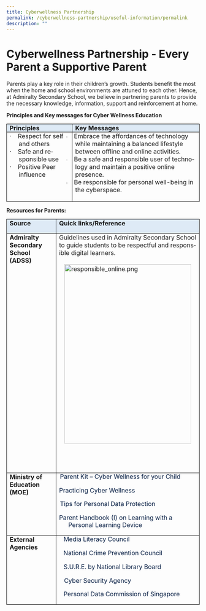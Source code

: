 ```yaml
---
title: Cyberwellness Partnership
permalink: /cyberwellness-partnership/useful-information/permalink
description: ""
---
```

Cyberwellness Partnership - Every Parent a Supportive Parent
============================================================

Parents play a key role in their children’s growth. Students benefit the most when the home and school environments are attuned to each other. Hence, at Admiralty Secondary School, we believe in partnering parents to provide the necessary knowledge, information, support and reinforcement at home.

**Principles and Key messages for Cyber Wellness Education**

<table style="margin: 0px; outline: 0px; padding: 0px; border-collapse: collapse; border: none;" cellpadding="0" cellspacing="0" border="1" class="MsoTableGrid"><tbody style="margin: 0px; outline: 0px; padding: 0px;"><tr style="margin: 0px; outline: 0px; padding: 0px;"><td style="margin: 0px; outline: 0px; padding: 0in 5.4pt; width: 143.75pt; border: 1pt solid windowtext; background: rgb(222, 234, 246);" valign="top" width="158"><p style="margin: 0px 0px 0.0001pt; outline: 0px; padding: 0px; line-height: normal;" class="MsoNormal"><b style="margin: 0px; outline: 0px; padding: 0px;"><span style="margin: 0px; outline: 0px; padding: 0px;" lang="EN-GB">Principles</span></b></p></td><td style="margin: 0px; outline: 0px; padding: 0in 5.4pt; width: 323.75pt; border-top: 1pt solid windowtext; border-right: 1pt solid windowtext; border-bottom: 1pt solid windowtext; border-image: initial; border-left: none; background: rgb(222, 234, 246);" valign="top" width="313"><p style="margin: 0px 0px 0.0001pt; outline: 0px; padding: 0px; line-height: normal;" class="MsoNormal"><b style="margin: 0px; outline: 0px; padding: 0px;"><span style="margin: 0px; outline: 0px; padding: 0px;" lang="EN-GB">Key Messages</span></b></p></td></tr><tr style="margin: 0px; outline: 0px; padding: 0px;"><td style="margin: 0px; outline: 0px; padding: 0in 5.4pt; width: 143.75pt; border-right: 1pt solid windowtext; border-bottom: 1pt solid windowtext; border-left: 1pt solid windowtext; border-image: initial; border-top: none;" valign="top" width="158"><p style="margin: 0in 0in 0.0001pt 0.25in; outline: 0px; padding: 0px; line-height: normal; text-indent: -0.25in;" class="MsoListParagraphCxSpFirst"><span style="margin: 0px; outline: 0px; padding: 0px; font-family: Symbol;" lang="EN-GB">·<span style="margin: 0px; outline: 0px; padding: 0px; font-variant-numeric: normal; font-variant-east-asian: normal; font-stretch: normal; font-size: 7pt; line-height: normal; font-family: &quot;Times New Roman&quot;;">&nbsp;&nbsp;&nbsp;&nbsp;&nbsp;&nbsp;<span>&nbsp;</span></span></span><span style="margin: 0px; outline: 0px; padding: 0px;" lang="EN-GB">Respect for self and others</span></p><p style="margin: 0in 0in 0.0001pt 0.25in; outline: 0px; padding: 0px; line-height: normal; text-indent: -0.25in;" class="MsoListParagraphCxSpMiddle"><span style="margin: 0px; outline: 0px; padding: 0px; font-family: Symbol;" lang="EN-GB">·<span style="margin: 0px; outline: 0px; padding: 0px; font-variant-numeric: normal; font-variant-east-asian: normal; font-stretch: normal; font-size: 7pt; line-height: normal; font-family: &quot;Times New Roman&quot;;">&nbsp;&nbsp;&nbsp;&nbsp;&nbsp;&nbsp;<span>&nbsp;</span></span></span><span style="margin: 0px; outline: 0px; padding: 0px;" lang="EN-GB">Safe and responsible use</span></p><p style="margin: 0in 0in 0.0001pt 0.25in; outline: 0px; padding: 0px; line-height: normal; text-indent: -0.25in;" class="MsoListParagraphCxSpMiddle"><span style="margin: 0px; outline: 0px; padding: 0px; font-family: Symbol;" lang="EN-GB">·<span style="margin: 0px; outline: 0px; padding: 0px; font-variant-numeric: normal; font-variant-east-asian: normal; font-stretch: normal; font-size: 7pt; line-height: normal; font-family: &quot;Times New Roman&quot;;">&nbsp;&nbsp;&nbsp;&nbsp;&nbsp;&nbsp;<span>&nbsp;</span></span></span><span style="margin: 0px; outline: 0px; padding: 0px;" lang="EN-GB">Positive Peer influence</span></p></td><td style="margin: 0px; outline: 0px; padding: 0in 5.4pt; width: 323.75pt; border-top: none; border-left: none; border-bottom: 1pt solid windowtext; border-right: 1pt solid windowtext;" valign="top" width="313"><p style="margin: 0px 0px 0.0001pt; outline: 0px; padding: 0px; line-height: normal; text-indent: -0.25in;" class="MsoListParagraphCxSpMiddle"><span style="margin: 0px; outline: 0px; padding: 0px; font-size: 10pt; font-family: Symbol;" lang="EN-GB">·<span style="margin: 0px; outline: 0px; padding: 0px; font-variant-numeric: normal; font-variant-east-asian: normal; font-stretch: normal; font-size: 7pt; line-height: normal; font-family: &quot;Times New Roman&quot;;">&nbsp;&nbsp;&nbsp;&nbsp;&nbsp;&nbsp;<span>&nbsp;</span></span></span><span style="margin: 0px; outline: 0px; padding: 0px;" lang="EN-GB">Embrace the affordances of technology while maintaining a balanced lifestyle between offline and online activities.</span></p><p style="margin: 0px 0px 0.0001pt; outline: 0px; padding: 0px; line-height: normal; text-indent: -0.25in;" class="MsoListParagraphCxSpMiddle"><span style="margin: 0px; outline: 0px; padding: 0px; font-size: 10pt; font-family: Symbol;" lang="EN-GB">·<span style="margin: 0px; outline: 0px; padding: 0px; font-variant-numeric: normal; font-variant-east-asian: normal; font-stretch: normal; font-size: 7pt; line-height: normal; font-family: &quot;Times New Roman&quot;;">&nbsp;&nbsp;&nbsp;&nbsp;&nbsp;&nbsp;<span>&nbsp;</span></span></span><span style="margin: 0px; outline: 0px; padding: 0px;" lang="EN-GB">Be a safe and responsible user of technology and maintain a positive online presence.</span></p><p style="margin: 0px 0px 0.0001pt; outline: 0px; padding: 0px; line-height: normal; text-indent: -0.25in;" class="MsoListParagraphCxSpLast"><span style="margin: 0px; outline: 0px; padding: 0px; font-size: 10pt; font-family: Symbol;" lang="EN-GB">·<span style="margin: 0px; outline: 0px; padding: 0px; font-variant-numeric: normal; font-variant-east-asian: normal; font-stretch: normal; font-size: 7pt; line-height: normal; font-family: &quot;Times New Roman&quot;;">&nbsp;&nbsp;&nbsp;&nbsp;&nbsp;&nbsp;<span>&nbsp;</span></span></span><span style="margin: 0px; outline: 0px; padding: 0px;" lang="EN-GB">Be responsible for personal well-being in the cyberspace.</span></p><p style="margin: 0px 0px 0.0001pt; outline: 0px; padding: 0px; line-height: normal;" class="MsoNormal"><br style="margin: 0px; outline: 0px; padding: 0px;"></p></td></tr></tbody></table>

**Resources for Parents:**

<table style="margin: 0px; outline: 0px; padding: 0px; border-collapse: collapse; border: none;" cellpadding="0" cellspacing="0" border="1" class="MsoTableGrid"><tbody style="margin: 0px; outline: 0px; padding: 0px;"><tr style="margin: 0px; outline: 0px; padding: 0px;"><td style="margin: 0px; outline: 0px; padding: 0in 5.4pt; width: 143.75pt; border: 1pt solid windowtext; background: rgb(222, 234, 246);" valign="top" width="152"><p style="margin: 0px 0px 0.0001pt; outline: 0px; padding: 0px; line-height: normal;" class="MsoNormal"><b style="margin: 0px; outline: 0px; padding: 0px;"><span style="margin: 0px; outline: 0px; padding: 0px;" lang="EN-GB">Source</span></b></p></td><td style="margin: 0px; outline: 0px; padding: 0in 5.4pt; width: 323.75pt; border-top: 1pt solid windowtext; border-right: 1pt solid windowtext; border-bottom: 1pt solid windowtext; border-image: initial; border-left: none; background: rgb(222, 234, 246);" valign="top" width="319"><p style="margin: 0px 0px 1em; outline: 0px; padding: 0px; line-height: normal; vertical-align: baseline;" class="MsoNormal"><b style="margin: 0px; outline: 0px; padding: 0px;"><span style="margin: 0px; outline: 0px; padding: 0px;" lang="EN-GB">Quick links/Reference</span></b></p></td></tr><tr style="margin: 0px; outline: 0px; padding: 0px;"><td style="margin: 0px; outline: 0px; padding: 0in 5.4pt; width: 143.75pt; border-right: 1pt solid windowtext; border-bottom: 1pt solid windowtext; border-left: 1pt solid windowtext; border-image: initial; border-top: none;" valign="top" width="152"><p style="margin: 0px 0px 0.0001pt; outline: 0px; padding: 0px; line-height: normal;" class="MsoNormal"><b style="margin: 0px; outline: 0px; padding: 0px;"><span style="margin: 0px; outline: 0px; padding: 0px;" lang="EN-GB">Admiralty Secondary School (ADSS)</span></b></p><p style="margin: 0px 0px 0.0001pt; outline: 0px; padding: 0px; line-height: normal;" class="MsoNormal"><b style="margin: 0px; outline: 0px; padding: 0px;"><span style="margin: 0px; outline: 0px; padding: 0px;" lang="EN-GB">&nbsp;</span></b></p><p style="margin: 0px 0px 0.0001pt; outline: 0px; padding: 0px; line-height: normal;" class="MsoNormal"><b style="margin: 0px; outline: 0px; padding: 0px;"><span style="margin: 0px; outline: 0px; padding: 0px;" lang="EN-GB">&nbsp;</span></b></p><p style="margin: 0px 0px 0.0001pt; outline: 0px; padding: 0px; line-height: normal;" class="MsoNormal"><b style="margin: 0px; outline: 0px; padding: 0px;"><span style="margin: 0px; outline: 0px; padding: 0px;" lang="EN-GB">&nbsp;</span></b></p><p style="margin: 0px 0px 0.0001pt; outline: 0px; padding: 0px; line-height: normal;" class="MsoNormal"><b style="margin: 0px; outline: 0px; padding: 0px;"><span style="margin: 0px; outline: 0px; padding: 0px;" lang="EN-GB">&nbsp;</span></b></p><p style="margin: 0px 0px 0.0001pt; outline: 0px; padding: 0px; line-height: normal;" class="MsoNormal"><b style="margin: 0px; outline: 0px; padding: 0px;"><span style="margin: 0px; outline: 0px; padding: 0px;" lang="EN-GB">&nbsp;</span></b></p><p style="margin: 0px 0px 0.0001pt; outline: 0px; padding: 0px; line-height: normal;" class="MsoNormal"><b style="margin: 0px; outline: 0px; padding: 0px;"><span style="margin: 0px; outline: 0px; padding: 0px;" lang="EN-GB">&nbsp;</span></b></p><p style="margin: 0px 0px 0.0001pt; outline: 0px; padding: 0px; line-height: normal;" class="MsoNormal"><b style="margin: 0px; outline: 0px; padding: 0px;"><span style="margin: 0px; outline: 0px; padding: 0px;" lang="EN-GB">&nbsp;</span></b></p><p style="margin: 0px 0px 0.0001pt; outline: 0px; padding: 0px; line-height: normal;" class="MsoNormal"><b style="margin: 0px; outline: 0px; padding: 0px;"><span style="margin: 0px; outline: 0px; padding: 0px;" lang="EN-GB">&nbsp;</span></b></p><p style="margin: 0px 0px 0.0001pt; outline: 0px; padding: 0px; line-height: normal;" class="MsoNormal"><b style="margin: 0px; outline: 0px; padding: 0px;"><span style="margin: 0px; outline: 0px; padding: 0px;" lang="EN-GB">&nbsp;</span></b></p><p style="margin: 0px 0px 0.0001pt; outline: 0px; padding: 0px; line-height: normal;" class="MsoNormal"><b style="margin: 0px; outline: 0px; padding: 0px;"><span style="margin: 0px; outline: 0px; padding: 0px;" lang="EN-GB">&nbsp;</span></b></p><p style="margin: 0px 0px 0.0001pt; outline: 0px; padding: 0px; line-height: normal;" class="MsoNormal"><b style="margin: 0px; outline: 0px; padding: 0px;"><span style="margin: 0px; outline: 0px; padding: 0px;" lang="EN-GB">&nbsp;</span></b></p><p style="margin: 0px 0px 0.0001pt; outline: 0px; padding: 0px; line-height: normal;" class="MsoNormal"><b style="margin: 0px; outline: 0px; padding: 0px;"><span style="margin: 0px; outline: 0px; padding: 0px;" lang="EN-GB">&nbsp;</span></b></p><p style="margin: 0px 0px 0.0001pt; outline: 0px; padding: 0px; line-height: normal;" class="MsoNormal"><b style="margin: 0px; outline: 0px; padding: 0px;"><span style="margin: 0px; outline: 0px; padding: 0px;" lang="EN-GB">&nbsp;</span></b></p><p style="margin: 0px 0px 0.0001pt; outline: 0px; padding: 0px; line-height: normal;" class="MsoNormal"><b style="margin: 0px; outline: 0px; padding: 0px;"><span style="margin: 0px; outline: 0px; padding: 0px;" lang="EN-GB">&nbsp;</span></b></p><p style="margin: 0px 0px 0.0001pt; outline: 0px; padding: 0px; line-height: normal;" class="MsoNormal"><b style="margin: 0px; outline: 0px; padding: 0px;"><span style="margin: 0px; outline: 0px; padding: 0px;" lang="EN-GB">&nbsp;</span></b></p><p style="margin: 0px 0px 0.0001pt; outline: 0px; padding: 0px; line-height: normal;" class="MsoNormal"><b style="margin: 0px; outline: 0px; padding: 0px;"><span style="margin: 0px; outline: 0px; padding: 0px;" lang="EN-GB">&nbsp;</span></b></p><p style="margin: 0px 0px 0.0001pt; outline: 0px; padding: 0px; line-height: normal;" class="MsoNormal"><b style="margin: 0px; outline: 0px; padding: 0px;"><span style="margin: 0px; outline: 0px; padding: 0px;" lang="EN-GB">&nbsp;</span></b></p><p style="margin: 0px 0px 0.0001pt; outline: 0px; padding: 0px; line-height: normal;" class="MsoNormal"><b style="margin: 0px; outline: 0px; padding: 0px;"><span style="margin: 0px; outline: 0px; padding: 0px;" lang="EN-GB">&nbsp;</span></b></p></td><td style="margin: 0px; outline: 0px; padding: 0in 5.4pt; width: 323.75pt; border-top: none; border-left: none; border-bottom: 1pt solid windowtext; border-right: 1pt solid windowtext;" valign="top" width="319"><p style="margin: 0px 0px 0.0001pt; outline: 0px; padding: 0px; line-height: normal;" class="MsoNormal"><span style="margin: 0px; outline: 0px; padding: 0px;" lang="EN-GB">Guidelines used in Admiralty Secondary School to guide students to be respectful and responsible digital learners.&nbsp;</span></p><p style="margin: 0px 0px 0.0001pt; outline: 0px; padding: 0px; line-height: normal;" class="MsoNormal"><span style="margin: 0px; outline: 0px; padding: 0px;" lang="EN-GB">&nbsp;</span><img style="margin: auto; outline: none; padding: 0px; border: none; clear: both; display: block; background-color: initial; width: 331px; height: 467px;" class="ive_eobj_center" alt="responsible_online.png" src="https://admiraltysec.moe.edu.sg/qql/slot/u752/2021/cyberwellness/responsible_online.png"></p><p style="margin: 0px 0px 0.0001pt; outline: 0px; padding: 0px; line-height: normal;" class="MsoNormal"><span style="margin: 0px; outline: 0px; padding: 0px;" lang="EN-GB">&nbsp;</span></p><p style="margin: 0px 0px 0.0001pt; outline: 0px; padding: 0px; line-height: normal;" class="MsoNormal"><span style="margin: 0px; outline: 0px; padding: 0px;" lang="EN-GB">&nbsp;</span></p><p style="margin: 0px 0px 1em; outline: 0px; padding: 0px; line-height: 19.6px;" class="MsoNoSpacing"><br style="margin: 0px; outline: 0px; padding: 0px;"></p></td></tr><tr style="margin: 0px; outline: 0px; padding: 0px;"><td style="margin: 0px; outline: 0px; padding: 0in 5.4pt; width: 143.75pt; border-right: 1pt solid windowtext; border-bottom: 1pt solid windowtext; border-left: 1pt solid windowtext; border-image: initial; border-top: none;" valign="top" width="152"><p style="margin: 0px 0px 0.0001pt; outline: 0px; padding: 0px; line-height: normal;" class="MsoNormal"><b style="margin: 0px; outline: 0px; padding: 0px;"><span style="margin: 0px; outline: 0px; padding: 0px;" lang="EN-GB">Ministry of Education (MOE)</span></b></p><p style="margin: 0px 0px 0.0001pt; outline: 0px; padding: 0px; line-height: normal;" class="MsoNormal"><br style="margin: 0px; outline: 0px; padding: 0px;"></p></td><td style="margin: 0px; outline: 0px; padding: 0in 5.4pt; width: 323.75pt; border-top: none; border-left: none; border-bottom: 1pt solid windowtext; border-right: 1pt solid windowtext;" valign="top" width="319"><p style="margin: 0px 0px 1em 0.25in; outline: 0px; padding: 0px; line-height: 19.6px; text-indent: -0.25in;" class="MsoNoSpacing"><span style="margin: 0px; outline: 0px; padding: 0px; font-size: 14pt; font-family: Symbol;"><span style="margin: 0px; outline: 0px; padding: 0px; font-variant-numeric: normal; font-variant-east-asian: normal; font-stretch: normal; font-size: 7pt; line-height: normal; font-family: &quot;Times New Roman&quot;;">&nbsp;</span></span><a style="margin: 0px; outline: 0px; padding: 0px; color: rgb(3, 27, 65); text-decoration: none;" target="_blank" href="https://admiraltysec.moe.edu.sg/qql/slot/u752/2021/cyberwellness/parent_kit.pdf">Parent Kit – Cyber Wellness for your Child</a></p><p style="margin: 0px 0px 1em 0.25in; outline: 0px; padding: 0px; line-height: 19.6px; text-indent: -0.25in;" class="MsoNoSpacing"><span style="margin: 0px; outline: 0px; padding: 0px;" lang="EN-GB"><span style="margin: 0px; outline: 0px; padding: 0px;" lang="EN-US"><a style="margin: 0px; outline: 0px; padding: 0px; color: rgb(3, 27, 65); text-decoration: none;" href="https://beta.moe.gov.sg/programmes/cyber-wellness/">Practicing Cyber Wellness</a></span></span></p><p style="margin: 0px 0px 1em 0.25in; outline: 0px; padding: 0px; line-height: 19.6px; text-indent: -0.25in;" class="MsoNoSpacing"><span style="margin: 0px; outline: 0px; padding: 0px; font-size: 14pt; font-family: Symbol;"><span style="margin: 0px; outline: 0px; padding: 0px; font-variant-numeric: normal; font-variant-east-asian: normal; font-stretch: normal; font-size: 7pt; line-height: normal; font-family: &quot;Times New Roman&quot;;">&nbsp;</span></span><span style="margin: 0px; outline: 0px; padding: 0px;" lang="EN-GB"><span style="margin: 0px; outline: 0px; padding: 0px;" lang="EN-US"><a style="margin: 0px; outline: 0px; padding: 0px; color: rgb(3, 27, 65); text-decoration: none;" target="_blank" href="https://admiraltysec.moe.edu.sg/qql/slot/u752/2021/cyberwellness/tips_for_parents.pdf">Tips for Personal Data Protection</a></span></span></p><p style="margin: 0px 0px 1em 0.25in; outline: 0px; padding: 0px; line-height: 19.6px; text-indent: -0.25in;" class="MsoNoSpacing"><span style="margin: 0px; outline: 0px; padding: 0px;" lang="EN-GB"><a style="margin: 0px; outline: 0px; padding: 0px; color: rgb(3, 27, 65); text-decoration: none; background-color: initial;" class="" target="_blank" href="https://admiraltysec.moe.edu.sg/qql/slot/u752/2021/cyberwellness/Annex_2-5_Parent_Handbook_I_on_learning_with_a_PLD.pdf">Parent Handbook (I) on Learning with a Personal Learning Device</a></span></p></td></tr><tr style="margin: 0px; outline: 0px; padding: 0px;"><td style="margin: 0px; outline: 0px; padding: 0in 5.4pt; width: 143.75pt; border-right: 1pt solid windowtext; border-bottom: 1pt solid windowtext; border-left: 1pt solid windowtext; border-image: initial; border-top: none;" valign="top" width="152"><p style="margin: 0px 0px 0.0001pt; outline: 0px; padding: 0px; line-height: normal;" class="MsoNormal"><b style="margin: 0px; outline: 0px; padding: 0px;"><span style="margin: 0px; outline: 0px; padding: 0px;" lang="EN-GB">External Agencies</span></b></p></td><td style="margin: 0px; outline: 0px; padding: 0in 5.4pt; width: 323.75pt; border-top: none; border-left: none; border-bottom: 1pt solid windowtext; border-right: 1pt solid windowtext;" valign="top" width="319"><p style="margin: 0px 0px 1em 0.25in; outline: 0px; padding: 0px; line-height: 19.6px; text-indent: -0.25in;" class="MsoNoSpacing"><span style="margin: 0px; outline: 0px; padding: 0px; font-size: 14pt; font-family: Symbol;"><span style="margin: 0px; outline: 0px; padding: 0px; font-variant-numeric: normal; font-variant-east-asian: normal; font-stretch: normal; font-size: 7pt; line-height: normal; font-family: &quot;Times New Roman&quot;;">&nbsp; &nbsp; &nbsp;</span></span><span style="margin: 0px; outline: 0px; padding: 0px;" lang="EN-GB"><span style="margin: 0px; outline: 0px; padding: 0in; color: rgb(0, 106, 251); border: 1pt none windowtext;" lang="EN-US"><a style="margin: 0px; outline: 0px; padding: 0px; color: rgb(3, 27, 65); text-decoration: none;" target="_blank" href="https://www.betterinternet.sg/">Media Literacy Council</a></span></span></p><p style="margin: 0px 0px 1em 0.25in; outline: 0px; padding: 0px; line-height: 19.6px; text-indent: -0.25in;" class="MsoNoSpacing"><span style="margin: 0px; outline: 0px; padding: 0px; text-indent: -0.25in; background-color: initial;"><span style="margin: 0px; outline: 0px; padding: 0px; font-variant-numeric: normal; font-variant-east-asian: normal; font-stretch: normal; line-height: normal;">&nbsp;&nbsp;</span><span style="margin: 0px; outline: 0px; padding: 0px; font-family: &quot;Times New Roman&quot;; font-size: 7pt; font-variant-numeric: normal; font-variant-east-asian: normal; font-stretch: normal; line-height: normal;">&nbsp;</span></span><span style="margin: 0px; outline: 0px; padding: 0px; text-indent: -0.25in; background-color: initial;" lang="EN-GB"><span style="margin: 0px; outline: 0px; padding: 0in; color: rgb(0, 106, 251); border: 1pt none windowtext;" lang="EN-US"><a style="margin: 0px; outline: 0px; padding: 0px; color: rgb(3, 27, 65); text-decoration: none;" target="_blank" href="https://www.scamalert.sg/resources/videos">National Crime Prevention Council</a></span></span></p><p style="margin: 0px 0px 1em 0.25in; outline: 0px; padding: 0px; line-height: 19.6px; text-indent: -0.25in;" class="MsoNoSpacing"><span style="margin: 0px; outline: 0px; padding: 0px; text-indent: -0.25in; background-color: initial; font-size: 14pt; font-family: Symbol;"><span style="margin: 0px; outline: 0px; padding: 0px; font-variant-numeric: normal; font-variant-east-asian: normal; font-stretch: normal; font-size: 7pt; line-height: normal; font-family: &quot;Times New Roman&quot;;">&nbsp; &nbsp; &nbsp;</span></span><span style="margin: 0px; outline: 0px; padding: 0px; text-indent: -0.25in; background-color: initial;" lang="EN-GB"><span style="margin: 0px; outline: 0px; padding: 0in; color: rgb(0, 106, 251); border: 1pt none windowtext;" lang="EN-US"><a style="margin: 0px; outline: 0px; padding: 0px; color: rgb(3, 27, 65); text-decoration: none;" target="_blank" href="https://sure.nlb.gov.sg/">S.U.R.E. by National Library Board</a></span></span></p><p style="margin: 0px 0px 1em 0.25in; outline: 0px; padding: 0px; line-height: 19.6px; text-indent: -0.25in;" class="MsoNoSpacing"><span style="margin: 0px; outline: 0px; padding: 0px; text-indent: -0.25in; background-color: initial;" lang="EN-GB"><span style="margin: 0px; outline: 0px; padding: 0in; color: rgb(0, 106, 251); border: 1pt none windowtext;" lang="EN-US">&nbsp; &nbsp;<a style="margin: 0px; outline: 0px; padding: 0px; color: rgb(3, 27, 65); text-decoration: none;" target="_blank" href="https://www.csa.gov.sg/gosafeonline">Cyber Security Agency</a></span></span></p><p style="margin: 0px 0px 1em 0.25in; outline: 0px; padding: 0px; line-height: 19.6px; text-indent: -0.25in;" class="MsoNoSpacing"><span style="margin: 0px; outline: 0px; padding: 0px; text-indent: -0.25in; background-color: initial; font-size: 14pt; font-family: Symbol;"><span style="margin: 0px; outline: 0px; padding: 0px; font-variant-numeric: normal; font-variant-east-asian: normal; font-stretch: normal; font-size: 7pt; line-height: normal; font-family: &quot;Times New Roman&quot;;">&nbsp; &nbsp; &nbsp;</span></span><span style="margin: 0px; outline: 0px; padding: 0px; text-indent: -0.25in; background-color: initial;" lang="EN-GB"><a style="margin: 0px; outline: 0px; padding: 0px; color: rgb(3, 27, 65); text-decoration: none;" href="https://www.pdpc.gov.sg/Overview-of-PDPA/The-Legislation/Personal-Data-Protection-Act"><span style="margin: 0px; outline: 0px; padding: 0px;" lang="EN-US">Personal Data Commission of Singapore</span></a></span></p></td></tr></tbody></table>